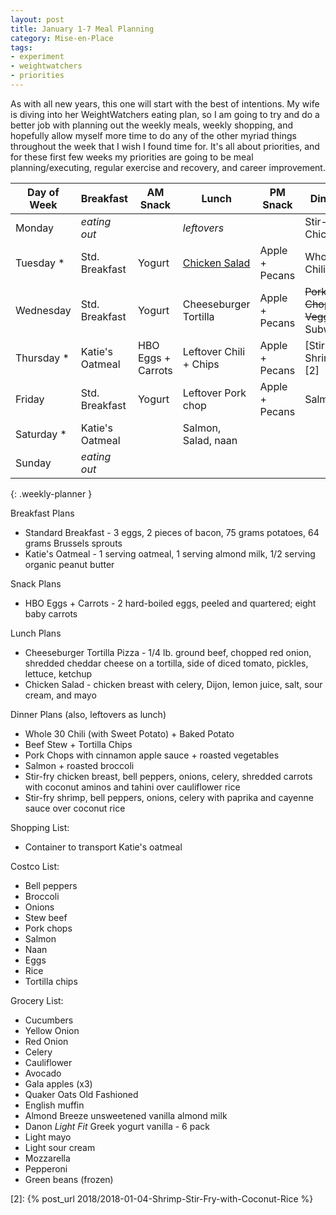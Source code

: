 ```yaml
---
layout: post
title: January 1-7 Meal Planning
category: Mise-en-Place
tags:
- experiment
- weightwatchers
- priorities
---
```


As with all new years, this one will start with the best of intentions. My wife is diving into her WeightWatchers eating plan, so I am going to try and do a better job with planning out the weekly meals, weekly shopping, and hopefully allow myself more time to do any of the other myriad things throughout the week that I wish I found time for. It's all about priorities, and for these first few weeks my priorities are going to be meal planning/executing, regular exercise and recovery, and career improvement.

|Day of Week| Breakfast       | AM Snack           | Lunch                  | PM Snack       | Dinner               |
|-----------|-----------------|--------------------|------------------------|----------------|----------------------|
|Monday     | _eating out_    |                    | _leftovers_            |                | Stir-fry Chicken     |
|Tuesday   *| Std. Breakfast  | Yogurt             | [Chicken Salad][1]     | Apple + Pecans | Whole30 Chili        |
|Wednesday  | Std. Breakfast  | Yogurt             | Cheeseburger Tortilla  | Apple + Pecans | ~~Pork Chops + Veggies~~ Subway |
|Thursday  *| Katie's Oatmeal | HBO Eggs + Carrots | Leftover Chili + Chips | Apple + Pecans | [Stir-fry Shrimp][2] |
|Friday     | Std. Breakfast  | Yogurt             | Leftover Pork chop     | Apple + Pecans | Salmon               |
|Saturday  *| Katie's Oatmeal |                    | Salmon, Salad, naan    |                |                      |
|Sunday     | _eating out_    |                    |                        |                |                      |
{: .weekly-planner }

Breakfast Plans

- Standard Breakfast - 3 eggs, 2 pieces of bacon, 75 grams potatoes, 64 grams Brussels sprouts
- Katie's Oatmeal - 1 serving oatmeal, 1 serving almond milk, 1/2 serving organic peanut butter

Snack Plans

- HBO Eggs + Carrots - 2 hard-boiled eggs, peeled and quartered; eight baby carrots

Lunch Plans

- Cheeseburger Tortilla Pizza - 1/4 lb. ground beef, chopped red onion, shredded cheddar cheese on a tortilla, side of diced tomato, pickles, lettuce, ketchup
- Chicken Salad - chicken breast with celery, Dijon, lemon juice, salt, sour cream, and mayo

Dinner Plans (also, leftovers as lunch)

- Whole 30 Chili (with Sweet Potato) + Baked Potato
- Beef Stew + Tortilla Chips
- Pork Chops with cinnamon apple sauce + roasted vegetables
- Salmon + roasted broccoli
- Stir-fry chicken breast, bell peppers, onions, celery, shredded carrots with coconut aminos and tahini over cauliflower rice
- Stir-fry shrimp, bell peppers, onions, celery with paprika and cayenne sauce over coconut rice

Shopping List:

- Container to transport Katie's oatmeal

Costco List:

- Bell peppers
- Broccoli
- Onions
- Stew beef
- Pork chops
- Salmon
- Naan
- Eggs
- Rice
- Tortilla chips

Grocery List:

- Cucumbers
- Yellow Onion
- Red Onion
- Celery
- Cauliflower
- Avocado
- Gala apples (x3)
- Quaker Oats Old Fashioned
- English muffin
- Almond Breeze unsweetened vanilla almond milk
- Danon _Light Fit_ Greek yogurt vanilla - 6 pack
- Light mayo
- Light sour cream
- Mozzarella
- Pepperoni
- Green beans (frozen)

[1]: http://www.geniuskitchen.com/recipe/weight-watchers-chicken-salad-162386
[2]: {% post_url 2018/2018-01-04-Shrimp-Stir-Fry-with-Coconut-Rice %}
